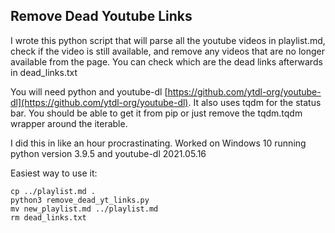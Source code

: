 ## Remove Dead Youtube Links

I wrote this python script that will parse all the youtube videos in playlist.md, check if the video is still available, and remove any videos that are no longer available from the page. You can check which are the dead links afterwards in dead_links.txt

You will need python and youtube-dl [https://github.com/ytdl-org/youtube-dl](https://github.com/ytdl-org/youtube-dl). It also uses tqdm for the status bar. You should be able to get it from pip or just remove the tqdm.tqdm wrapper around the iterable. 

I did this in like an hour procrastinating. Worked on Windows 10 running python version 3.9.5 and youtube-dl 2021.05.16

Easiest way to use it:

```
cp ../playlist.md .
python3 remove_dead_yt_links.py
mv new_playlist.md ../playlist.md
rm dead_links.txt
```